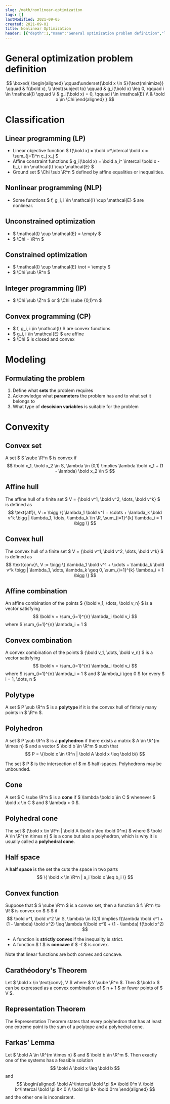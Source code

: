 ```yaml
---
slug: /math/nonlinear-optimization
tags: []
lastModified: 2021-09-05
created: 2021-09-01
title: Nonlinear Optimization
header: [{"depth":1,"name":"General optimization problem definition","link":"General-optimization-problem-definition"},{"depth":1,"name":"Classification","link":"Classification"},{"depth":2,"name":"Linear programming (LP)","link":"Linear-programming-(LP)"},{"depth":2,"name":"Nonlinear programming (NLP)","link":"Nonlinear-programming-(NLP)"},{"depth":2,"name":"Unconstrained optimization","link":"Unconstrained-optimization"},{"depth":2,"name":"Constrained optimization","link":"Constrained-optimization"},{"depth":2,"name":"Integer programming (IP)","link":"Integer-programming-(IP)"},{"depth":2,"name":"Convex programming (CP)","link":"Convex-programming-(CP)"},{"depth":1,"name":"Modeling","link":"Modeling"},{"depth":2,"name":"Formulating the problem","link":"Formulating-the-problem"},{"depth":1,"name":"Convexity","link":"Convexity"},{"depth":2,"name":"Convex set","link":"Convex-set"},{"depth":2,"name":"Affine hull","link":"Affine-hull"},{"depth":2,"name":"Convex hull","link":"Convex-hull"},{"depth":2,"name":"Affine combination","link":"Affine-combination"},{"depth":2,"name":"Convex combination","link":"Convex-combination"},{"depth":2,"name":"Polytype","link":"Polytype"},{"depth":2,"name":"Polyhedron","link":"Polyhedron"},{"depth":2,"name":"Cone","link":"Cone"},{"depth":2,"name":"Polyhedral cone","link":"Polyhedral-cone"},{"depth":2,"name":"Half space","link":"Half-space"},{"depth":2,"name":"Convex function","link":"Convex-function"},{"depth":2,"name":"Carathéodory's Theorem","link":"Carathéodory's-Theorem"},{"depth":2,"name":"Representation Theorem","link":"Representation-Theorem"},{"depth":2,"name":"Farkas' Lemma","link":"Farkas'-Lemma"}]
---
```


# General optimization problem definition
$$
\boxed{
    \begin{aligned}
    \qquad\underset{\bold x \in S}{\text{minimize}} \qquad & f(\bold x),  \\
    \text{subject to} \qquad & g_i(\bold x) \leq 0, \qquad i \in \mathcal{I} \qquad \\
    & g_i(\bold x) = 0, \qquad i \in \mathcal{E} \\
    & \bold x \in \Chi
    \end{aligned}
}
$$

# Classification

## Linear programming (LP)
- Linear objective function $ f(\bold x) =  \bold c^\intercal \bold x = \sum_{j=1}^n c_j x_j $
- Affine constraint functions $ g_i(\bold x) = \bold a_i^ \intercal \bold x - b_i, i \in \mathcal{I} \cup \mathcal{E} $
- Ground set $ \Chi \sub \R^n $ defined by affine equalities or inequalities.

## Nonlinear programming (NLP)
- Some functions $ f, g_i, i \in \mathcal{I} \cup \mathcal{E}   $ are nonlinear.

## Unconstrained optimization
- $ \mathcal{I} \cup \mathcal{E} = \empty $
- $ \Chi = \R^n $

## Constrained optimization
- $ \mathcal{I} \cup \mathcal{E} \not = \empty $
- $ \Chi \sub \R^n $

## Integer programming (IP)
- $ \Chi \sub \Z^n $ or $ \Chi \sube \{0,1\}^n $

## Convex programming (CP)
- $ f, g_i, i \in \mathcal{I} $ are convex functions
- $ g_i, i \in \mathcal{E} $ are affine
- $ \Chi $ is closed and convex

# Modeling

## Formulating the problem
1. Define what **sets** the problem requires
2. Acknowledge what **parameters** the problem has and to what set it belongs to
3. What type of **descision variables** is suitable for the problem


# Convexity

## Convex set

A set $ S \sube \R^n $ is convex if
$$
\bold x_1, \bold x_2 \in S, \lambda \in (0,1) \implies \lambda \bold x_1 + (1 - \lambda) \bold x_2 \in S
$$

## Affine hull
The affine hull of a finite set $ V = \{\bold v^1, \bold v^2, \dots, \bold v^k\} $ is defined as
$$
\text{aff}\, V := \bigg \{ \lambda_1 \bold v^1 + \cdots + \lambda_k \bold v^k \bigg | \lambda_1, \dots, \lambda_k \in \R, \sum_{i=1}^{k} \lambda_i = 1 \bigg \}
$$
## Convex hull
The convex hull of a finite set $ V = \{\bold v^1, \bold v^2, \dots, \bold v^k\} $ is defined as
$$
\text{conv}\, V := \bigg \{ \lambda_1 \bold v^1 + \cdots + \lambda_k \bold v^k \bigg | \lambda_1, \dots, \lambda_k \geq 0, \sum_{i=1}^{k} \lambda_i = 1 \bigg \}
$$

## Affine combination
An affine combination of the points $ \{\bold v_1, \dots, \bold v_n\} $ is a vector satisfying
$$
\bold v = \sum_{i=1}^{n} \lambda_i \bold v_i
$$
where $ \sum_{i=1}^{n} \lambda_i = 1 $

## Convex combination
A convex combination of the points $ \{\bold v_1, \dots, \bold v_n\} $ is a vector satisfying
$$
\bold v = \sum_{i=1}^{n} \lambda_i \bold v_i
$$
where $ \sum_{i=1}^{n} \lambda_i = 1 $ and $ \lambda_i \geq 0 $ for every $ i = 1, \dots, n $


## Polytype

A set $ P \sub \R^n $ is a **polytype** if it is the convex hull of finitely many points in $ \R^n $.

## Polyhedron
A set $ P \sub \R^n $ is a **polyhedron** if there exists a matrix $ A \in \R^{m \times n} $ and a vector $ \bold b \in \R^m $ such that
$$
P = \{\bold x \in \R^n | \bold A \bold x \leq \bold b\}
$$

The set $ P $ is the intersection of $ m $ half-spaces. Polyhedrons may be unbounded.

## Cone
A set $ C \sube \R^n $ is a **cone** if $ \lambda \bold x \in C $ whenever $ \bold x \in C $ and $ \lambda > 0 $.

## Polyhedral cone
The set $ \{\bold x \in \R^n | \bold A \bold x \leq \bold 0^m\} $ where $ \bold A \in \R^{m \times n} $ is a cone but also a polyhedron, which is why it is usually called a **polyhedral cone**.

## Half space
A **half space** is the set the cuts the space in two parts
$$
\{ \bold x \in \R^n | a_i \bold x \leq b_i \}
$$


## Convex function
Suppose that $ S \sube \R^n $ is a convex set, then a function $ f: \R^n \to \R $ is convex on $ S $ if
$$
\bold x^1, \bold x^2 \in S, \lambda \in (0,1) \implies f(\lambda \bold x^1 + (1 - \lambda) \bold x^2) \leq \lambda f(\bold x^1) + (1 - \lambda) f(\bold x^2)
$$

- A function is **strictly convex** if the inequality is strict.
- A function $ f $ is **concave** if $ -f $ is convex.

Note that linear functions are both convex and concave.

## Carathéodory's Theorem
Let $ \bold x \in \text{conv}\, V $ where $  V \sube \R^n $. Then $ \bold x $ can be expressed as a convex combination of $ n + 1 $ or fewer points of $ V $.

## Representation Theorem
The Representation Theorem states that every polyhedron that has at least one extreme point is the sum of a polytope and a polyhedral cone.

## Farkas' Lemma
Let $ \bold A \in \R^{m \times n} $ and $ \bold b \in \R^m $. Then exactly one of the systems has a feasible solution
$$
\bold A \bold x \leq \bold b
$$
and
$$
\begin{aligned}
\bold A^\intercal \bold \pi &= \bold 0^n \\
\bold b^\intercal \bold \pi &< 0 \\
\bold \pi &> \bold 0^m
\end{aligned}
$$
and the other one is inconsistent.